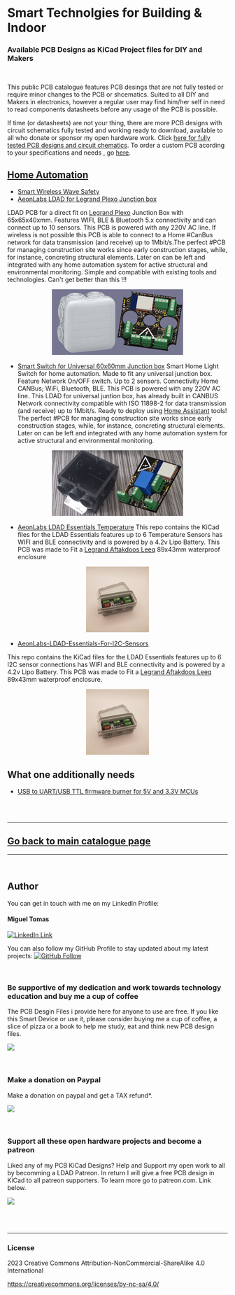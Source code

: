 # Smart Technolgies for Building & Indoor

### Available PCB Designs as KiCad Project files for DIY and Makers

[<img src="https://github.com/aeonSolutions/PCB-Prototyping-Catalogue/blob/main/tindie_amazing_small.jpg" alt="" height="60">](https://www.tindie.com/stores/aeonlabs/)


This public PCB catalogue features PCB desings that are not fully tested or require minor changes to the PCB or shcematics. Suited to all DIY and Makers in electronics, however a regular user may find him/her self in need to read components datasheets before any usage of the PCB is possible.

If time (or datasheets) are not your thing, there are more PCB designs with circuit schematics fully tested and working ready to download, available to all who donate or sponsor my open hardware work. Click [here for fully tested PCB designs and circuit chematics](https://github.com/aeonSolutions/PCB-Prototyping-Catalogue/tree/main/Fully-Tested-Working-PCB-Catalogue). To order a custom PCB acording to your specifications and needs , go [here](https://github.com/aeonSolutions/PCB-Prototyping-Catalogue/tree/main/custom_PCB).


## [Home Automation](https://github.com/aeonSolutions/PCB-Prototyping-Catalogue/blob/main/Home-Automation/README.md)
- [Smart Wireless Wave Safety](https://github.com/aeonSolutions/PCB-Prototyping-Catalogue/tree/main/Home-Automation/Smart%20Wireless%20Wave%20Safety)
- [AeonLabs LDAD for Legrand Plexo Junction box](https://github.com/aeonSolutions/AeonLabs-LDAD-for-Legrand-Plexo)
 
 LDAD PCB for a direct fit on [Legrand Plexo](https://www.legrand.com/ecatalogue/RESIDENTIAL-BUILDINGS-AND-HOTEL-EQUIPMENT/weatherproof-wiring-accessories-and-other-installation-equipment:5/weatherproof-wiring-accessories-and-boxes:1/plexo-boxes-ip-55-ik-07-with-direct-entry-membrane-glands-650-c:12/square-boxes:2/65-x-) Junction Box with 65x65x40xmm. Features WIFI, BLE & Bluetooth 5.x connectivity and can connect up to 10 sensors. This PCB is powered with any 220V AC line. If wireless is not possible this PCB is able to connect to a Home #CanBus network for data transmission (and receive) up to 1Mbit/s.The perfect #PCB for managing construction site works since early construction stages, while, for instance, concreting structural elements. Later on can be left and integrated with any home automation system for active structural and environmental monitoring. Simple and compatible with existing tools and technologies. Can't get better than this !!! 

<p align="center">
<img src="https://github.com/aeonSolutions/AeonLabs-LDAD-for-Legrand-Plexo/blob/main/designs/pcb.jpg" height="150">
</p>

- [Smart Switch for Universal 60x60mm Junction box](https://github.com/aeonSolutions/AeonLabs-Construction-Universal_Junction-Box)
Smart Home Light Switch for home automation. Made to fit any universal junction box. Feature Network On/OFF switch. Up to 2 sensors. Connectivity Home CANBus; WiFi, Bluetooth, BLE. This PCB is powered with any 220V AC line.  This LDAD for universal juntion box, has already built in CANBUS Network connectivity compatible with ISO 11898-2 for data transmission (and receive) up to 1Mbit/s. Ready to deploy using [Home Assistant](https://www.home-assistant.io/) tools!  The perfect #PCB for managing construction site works since early construction stages, while, for instance, concreting structural elements. Later on can be left and integrated with any home automation system for active structural and environmental monitoring.

<p align="center">
<img src="https://github.com/aeonSolutions/AeonLabs-Construction-Universal_Junction-Box/blob/main/designs/pcb.jpg" height="150">
</p>

- [AeonLabs LDAD Essentials Temperature](https://github.com/aeonSolutions/AeonLabs-LDAD-Essentials-Temperature)
This repo contains the KiCad files for the LDAD Essentials features up to 6 Temperature Sensors has WIFI and BLE connectivity and is powered by a 4.2v Lipo Battery.
This PCB was made to Fit a [Legrand Aftakdoos Leeq](https://www.google.com/search?q=Legrand+Aftakdoos+leeq&newwindow=1&client=opera&sxsrf=APq-WBudoCNXlyJkT8RVjwlvQol-xiGYpA%3A1650729585719&ei=cSJkYqmqK_GAi-gPo-ey4AQ&ved=0ahUKEwjpps70xqr3AhVxwAIHHaOzDEwQ4dUDCA0&uact=5&oq=Legrand+Aftakdoos+leeq&gs_lcp=Cgdnd3Mtd2l6EAMyBQghEKABMgUIIRCgATIFCCEQoAE6BwgAEEcQsAM6BggAEBYQHkoECEEYAEoECEYYAFDhBViiD2DMEGgBcAF4AIABpgGIAfkDkgEDMC40mAEAoAEByAEIwAEB&sclient=gws-wiz) 89x43mm waterproof enclosure 

<p align="center">
   <img src="https://github.com/aeonSolutions/AeonLabs-LDAD-Essentials-Temperature/blob/main/designs/pcb_enclosure.jpg" height="150"> 
</p>

- [AeonLabs-LDAD-Essentials-For-I2C-Sensors](https://github.com/aeonSolutions/AeonLabs-LDAD-Essentials-For-I2C-Sensors)

This repo contains the KiCad files for the LDAD Essentials features up to  6 I2C sensor connections has WIFI and BLE connectivity and is powered by a 4.2v Lipo Battery.
This PCB was made to Fit a [Legrand Aftakdoos Leeq](https://www.google.com/search?q=Legrand+Aftakdoos+leeq&newwindow=1&client=opera&sxsrf=APq-WBudoCNXlyJkT8RVjwlvQol-xiGYpA%3A1650729585719&ei=cSJkYqmqK_GAi-gPo-ey4AQ&ved=0ahUKEwjpps70xqr3AhVxwAIHHaOzDEwQ4dUDCA0&uact=5&oq=Legrand+Aftakdoos+leeq&gs_lcp=Cgdnd3Mtd2l6EAMyBQghEKABMgUIIRCgATIFCCEQoAE6BwgAEEcQsAM6BggAEBYQHkoECEEYAEoECEYYAFDhBViiD2DMEGgBcAF4AIABpgGIAfkDkgEDMC40mAEAoAEByAEIwAEB&sclient=gws-wiz) 89x43mm waterproof enclosure.

<p align="center">
   <img src="https://github.com/aeonSolutions/AeonLabs-LDAD-Essentials-For-I2C-Sensors/blob/main/designs/pcb_enclosure.jpg" height="150"> 
</p>



## What one additionally needs
- [USB to UART/USB TTL firmware burner for 5V and 3.3V MCUs ](https://github.com/aeonSolutions/PCB-Prototyping-Catalogue/blob/main/DIY-Maker/README.md) 
<br />
<br />

________________________________________________________________________________________________________________

## [Go back to main catalogue page](https://github.com/aeonSolutions/PCB-Prototyping-Catalogue)

________________________________________________________________________________________________________________

<br>

## Author

You can get in touch with me on my LinkedIn Profile:

#### Miguel Tomas

[![LinkedIn Link](https://img.shields.io/badge/Connect-Miguel--Tomas-blue.svg?logo=linkedin&longCache=true&style=social&label=Connect)](https://www.linkedin.com/in/migueltomas/)

You can also follow my GitHub Profile to stay updated about my latest projects: [![GitHub Follow](https://img.shields.io/badge/Connect-Miguel--Tomas-blue.svg?logo=Github&longCache=true&style=social&label=Follow)](https://github.com/aeonSolutions)

<br>

### Be supportive of my dedication and work towards technology education and buy me a cup of coffee
The PCB Desgin Files i provide here for anyone to use are free. If you like this Smart Device or use it, please consider buying me a cup of coffee, a slice of pizza or a book to help me study, eat and think new PCB design files.

[<img src="https://cdn.buymeacoffee.com/buttons/v2/default-yellow.png" data-canonical-src="https://cdn.buymeacoffee.com/buttons/v2/default-yellow.png" height="50" />](https://www.buymeacoffee.com/migueltomas)

<br />

### Make a donation on Paypal
Make a donation on paypal and get a TAX refund*.

[![](https://github.com/aeonSolutions/PCB-Prototyping-Catalogue/blob/main/paypal_small.png)](http://paypal.me/mtpsilva)

<br>

### Support all these open hardware projects and become a patreon  
Liked any of my PCB KiCad Designs? Help and Support my open work to all by becomming a LDAD Patreon.
In return I will give a free PCB design in KiCad to all patreon supporters. To learn more go to patreon.com. Link below.

[![](https://github.com/aeonSolutions/PCB-Prototyping-Catalogue/blob/main/patreon_small.png)](https://www.patreon.com/ldad)

<br />
<br />

______________________________________________________________________________________________________________________________
### License
2023 Creative Commons Attribution-NonCommercial-ShareAlike 4.0 International

https://creativecommons.org/licenses/by-nc-sa/4.0/
